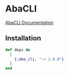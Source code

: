 # AbaCLI

[AbaCLI Documentation]

## Installation

```elixir
def deps do
  [
    {:aba_cli, "~> 1.0.0"}
  ]
end
```

[AbaCLI Documentation]:https://hexdocs.pm/aba_cli